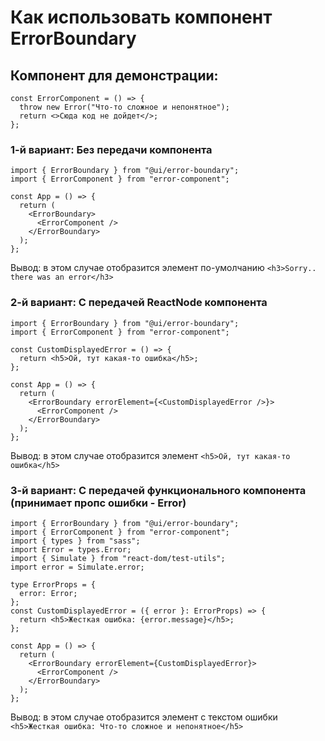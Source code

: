 # Как использовать компонент ErrorBoundary

## Компонент для демонстрации:

```tsx
const ErrorComponent = () => {
  throw new Error("Что-то сложное и непонятное");
  return <>Сюда код не дойдет</>;
};
```

### 1-й вариант: Без передачи компонента

```tsx
import { ErrorBoundary } from "@ui/error-boundary";
import { ErrorComponent } from "error-component";

const App = () => {
  return (
    <ErrorBoundary>
      <ErrorComponent />
    </ErrorBoundary>
  );
};
```

Вывод: в этом случае отобразится элемент по-умолчанию `<h3>Sorry.. there was an error</h3>`

### 2-й вариант: C передачей ReactNode компонента

```tsx
import { ErrorBoundary } from "@ui/error-boundary";
import { ErrorComponent } from "error-component";

const CustomDisplayedError = () => {
  return <h5>Ой, тут какая-то ошибка</h5>;
};

const App = () => {
  return (
    <ErrorBoundary errorElement={<CustomDisplayedError />}>
      <ErrorComponent />
    </ErrorBoundary>
  );
};
```

Вывод: в этом случае отобразится элемент `<h5>Ой, тут какая-то ошибка</h5>`

### 3-й вариант: C передачей функционального компонента (принимает пропс ошибки - Error)

```tsx
import { ErrorBoundary } from "@ui/error-boundary";
import { ErrorComponent } from "error-component";
import { types } from "sass";
import Error = types.Error;
import { Simulate } from "react-dom/test-utils";
import error = Simulate.error;

type ErrorProps = {
  error: Error;
};
const CustomDisplayedError = ({ error }: ErrorProps) => {
  return <h5>Жесткая ошибка: {error.message}</h5>;
};

const App = () => {
  return (
    <ErrorBoundary errorElement={CustomDisplayedError}>
      <ErrorComponent />
    </ErrorBoundary>
  );
};
```

Вывод: в этом случае отобразится элемент с текстом ошибки `<h5>Жесткая ошибка: Что-то сложное и непонятное</h5>`
